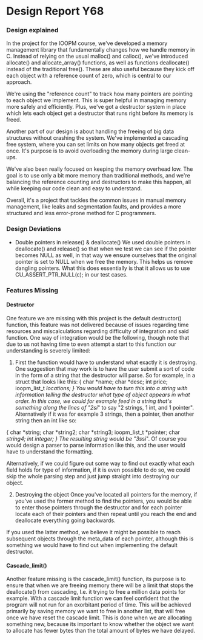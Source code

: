 # Design Report Y68

### Design explained
In the project for the IOOPM course, we've developed a memory management library that fundamentally changes how we handle memory in C. Instead of relying on the usual malloc() and calloc(), we've introduced allocate() and allocate_array() functions, as well as functions deallocate() instead of the traditional free(). These are also useful because they kick off each object with a reference count of zero, which is central to our approach.

We're using the "reference count" to track how many pointers are pointing to each object we implement. This is super helpful in managing memory more safely and efficiently. Plus, we've got a destructor system in place which lets each object get a destructor that runs right before its memory is freed.

Another part of our design is about handling the freeing of big data structures without crashing the system. We've implemented a cascading free system, where you can set limits on how many objects get freed at once. It's purpose is to avoid overloading the memory during large clean-ups.

We've also been really focused on keeping the memory overhead low. The goal is to use only a bit more memory than traditional methods, and we're balancing the reference counting and destructors to make this happen, all while keeping our code clean and easy to understand.

Overall, it's a project that tackles the common issues in manual memory management, like leaks and segmentation faults, and provides a more structured and less error-prone method for C programmers. 


### Design Deviations
- Double pointers in release() & deallocate()
We used double pointers in deallocate() and release() so that when we test we can see if the pointer becomes NULL as well, in that way we ensure ourselves that the original pointer is set to NULL when we free the memory. This helps us remove dangling pointers. What this does essentially is that it allows us to use CU_ASSERT_PTR_NULL(c); in our test cases. 

### Features Missing
#### Destructor 
One feature we are missing with this project is the default destructor() function, this feature was not delivered because of issues regarding time resources and miscalculations regarding difficulty of integration and said function. One way of integration would be the following, though note that due to us not having time to even attempt a start to this function our understanding is severely limited:

1. First the function would have to understand what exactly it is destroying. One suggestion that may work is to have the user submit a sort of code in the form of a string that the destructor will parse. So for example, in a struct that looks like this:
{
    char *name;
    char *desc;
    int price;
    ioopm_list_t *locations;
}
You would have to turn this into a string with information telling the destructor what type of object appears in what order. In this case, we could for example feed in a string that's something along the lines of "2si*" to say "2 strings, 1 int, and 1 pointer". Alternatively if it was for example 3 strings, then a pointer, then another string then an int like so:

{
    char *string;
    char *string2;
    char *string3;
    ioopm_list_t *pointer;
    char *string4;
    int integer;
}
The resulting string would be "3s*si". Of course you would design a parser to parse information like this, and the user would have to understand the formatting.

Alternatively, if we could figure out some way to find out exactly what each field holds for type of information, if it is even possible to do so, we could skip the whole parsing step and just jump straight into destroying our object.

2. Destroying the object
Once you've located all pointers for the memory, if you've used the former method to find the pointers, you would be able to enter those pointers through the destructor and for each pointer locate each of their pointers and then repeat until you reach the end and deallocate everything going backwards. 

If you used the latter method, we believe it might be possible to reach subsequent objects through the meta_data of each pointer, although this is something we would have to find out when implementing the default destructor.

#### Cascade_limit()
Another feature missing is the cascade_limit() function, its purpose is to ensure that when we are freeing memory there will be a limit that stops the deallocate() from cascading, I.e. it trying to free a million data points for example. With a cascade limit function we can feel confident that the program will not run for an exorbitant period of time. This will be achieved primarily by saving memory we want to free in another list, that will free once we have reset the cascade limit. This is done when we are allocating something new, because its important to know whether the object we want to allocate has fewer bytes than the total amount of bytes we have delayed.

